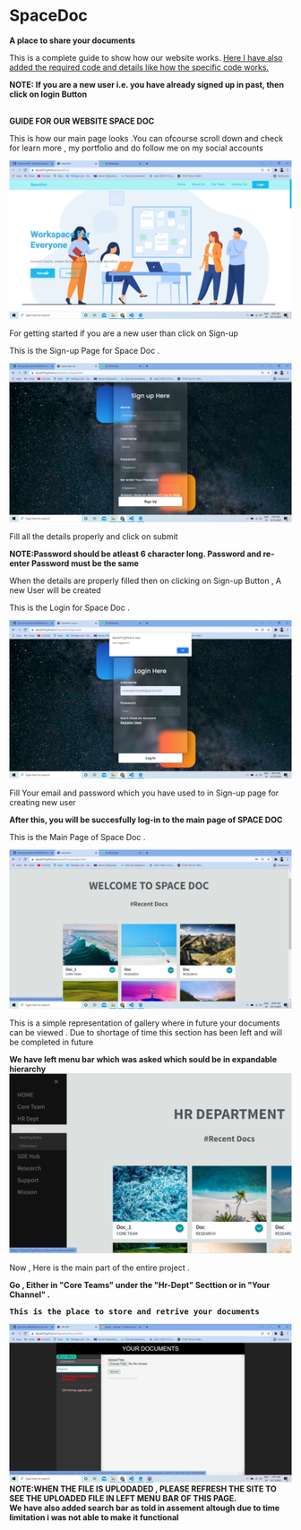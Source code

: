 # SpaceDoc
<strong>A place to share your documents </strong>
 
<p>This is a complete guide to show how our website works. <a href="" >Here  I have also added the required code and details like how the specific code works. </a></p>
<strong> NOTE: If you are a new user i.e. you have already signed up in past, then click on login Button </strong>

<br> <b>GUIDE FOR OUR WEBSITE SPACE DOC </b> </br>
<p> This is how our main page looks .You can ofcourse scroll down and check for learn more , my portfolio and do follow me on my social accounts </p>
<img src="Resources/landingpage.png"  alt="landing page">
<p> For getting started if you are a new user than click on Sign-up </p>

<p> This is the Sign-up Page for Space Doc  . </p>
<img src="Resources/signup.png"  alt="Sign-up page">
<p> Fill all the details properly and click on submit </p>
<strong> NOTE:Password should be atleast 6 character long. Password and re-enter Password must be the same </strong>

<p>When the details are properly filled then on clicking on Sign-up Button , A new User will be created </p>
<p> This is the Login for Space Doc  . </p>
<img src="Resources/Login.png"  alt="Login page">
<p> Fill Your email and password which you have used to in Sign-up page for creating new user </p>
<strong> After this, you will be succesfully log-in to the main page of SPACE DOC </strong>

<p> This is the Main Page of Space Doc  . </p>
<img src="Resources/MainPage.png"  alt="Main page">
<p> This is a simple representation of gallery where in future your documents can be viewed . Due to shortage of time this section has been left and will be completed in future </p>
<strong> We have left menu bar which was asked which sould be in  expandable hierarchy </strong>
<img src="Resources/expandable.png"  alt="Left Menu Bar">
<p>Now , Here is the main part of the entire project . </p>
<b >Go , Either in "Core Teams" under the "Hr-Dept" Secttion or in "Your Channel" . <b>

<pre>This is the place to store and retrive your documents </pre> 
<img src="Resources/doc.png"  alt="Share Your Document">
<strong> NOTE:WHEN THE FILE IS UPLODADED , PLEASE REFRESH THE SITE TO SEE THE UPLOADED FILE IN LEFT MENU BAR OF THIS PAGE. <br>
We have also added search bar as told in assement altough due to time limitation i was not able to make it functional</strong>




